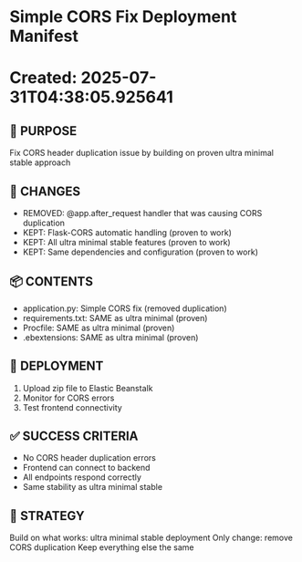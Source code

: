# Simple CORS Fix Deployment Manifest
# Created: 2025-07-31T04:38:05.925641

## 🎯 PURPOSE
Fix CORS header duplication issue by building on proven ultra minimal stable approach

## 🔧 CHANGES
- REMOVED: @app.after_request handler that was causing CORS duplication
- KEPT: Flask-CORS automatic handling (proven to work)
- KEPT: All ultra minimal stable features (proven to work)
- KEPT: Same dependencies and configuration (proven to work)

## 📦 CONTENTS
- application.py: Simple CORS fix (removed duplication)
- requirements.txt: SAME as ultra minimal (proven)
- Procfile: SAME as ultra minimal (proven)
- .ebextensions: SAME as ultra minimal (proven)

## 🚀 DEPLOYMENT
1. Upload zip file to Elastic Beanstalk
2. Monitor for CORS errors
3. Test frontend connectivity

## ✅ SUCCESS CRITERIA
- No CORS header duplication errors
- Frontend can connect to backend
- All endpoints respond correctly
- Same stability as ultra minimal stable

## 🎯 STRATEGY
Build on what works: ultra minimal stable deployment
Only change: remove CORS duplication
Keep everything else the same
